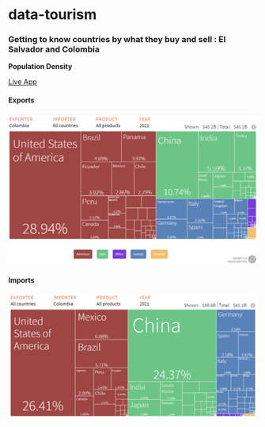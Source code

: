# data-tourism
### Getting to know countries by what they buy and sell : El Salvador and Colombia

**Population Density**

[Live App](https://data-tourism-app.streamlit.app/)

#### **Exports**
![exports](image-1.png)

#### **Imports**
![imports](image-2.png)

